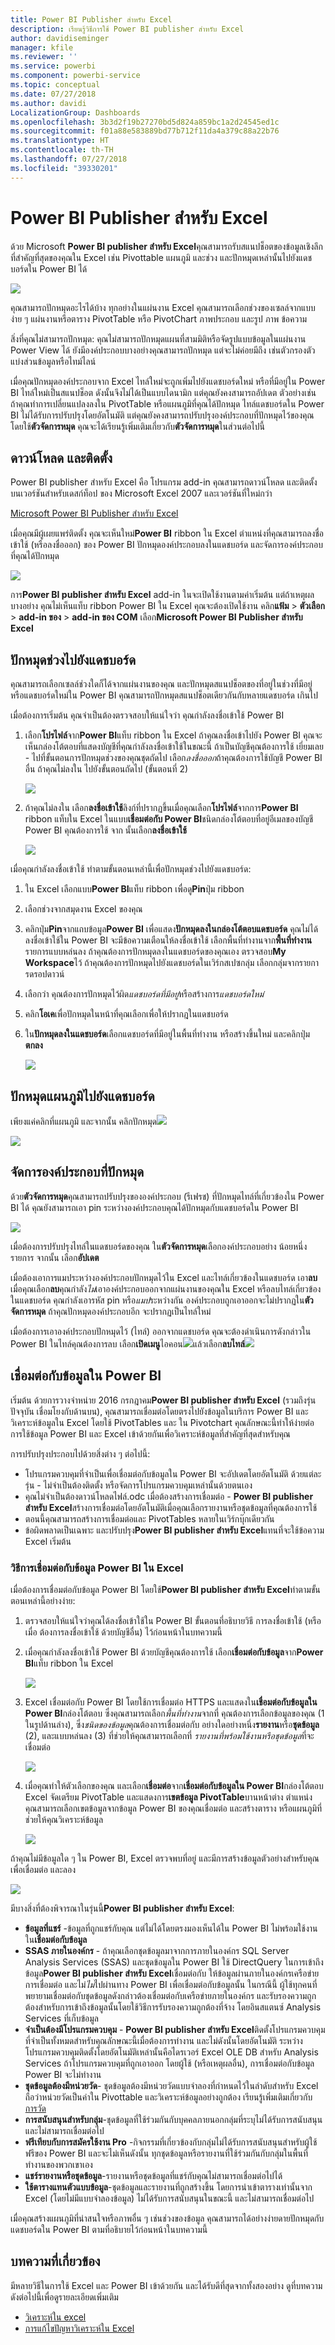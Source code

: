 ```yaml
---
title: Power BI Publisher สำหรับ Excel
description: เรียนรู้วิธีการใช้ Power BI publisher สำหรับ Excel
author: davidiseminger
manager: kfile
ms.reviewer: ''
ms.service: powerbi
ms.component: powerbi-service
ms.topic: conceptual
ms.date: 07/27/2018
ms.author: davidi
LocalizationGroup: Dashboards
ms.openlocfilehash: 3b3d2f19b27270bd5d824a859bc1a2d24545ed1c
ms.sourcegitcommit: f01a88e583889bd77b712f11da4a379c88a22b76
ms.translationtype: HT
ms.contentlocale: th-TH
ms.lasthandoff: 07/27/2018
ms.locfileid: "39330201"
---
```

# <a name="power-bi-publisher-for-excel"></a>Power BI Publisher สำหรับ Excel
ด้วย Microsoft **Power BI publisher สำหรับ Excel**คุณสามารถรับสแนปช็อตของข้อมูลเชิงลึกที่สำคัญที่สุดของคุณใน Excel เช่น Pivottable แผนภูมิ และช่วง และปักหมุดเหล่านั้นไปยังแดชบอร์ดใน Power BI ได้

![](media/publisher-for-excel/pbi_excel_publisher_pinobj_dashboard.png)

คุณสามารถปักหมุดอะไรได้บ้าง ทุกอย่างในแผ่นงาน Excel คุณสามารถเลือกช่วงของเซลล์จากแบบง่าย ๆ แผ่นงานหรือตาราง PivotTable หรือ PivotChart ภาพประกอบ และรูป ภาพ ข้อความ

สิ่งที่คุณไม่สามารถปักหมุด: คุณไม่สามารถปักหมุดแผนที่สามมิติหรือจัดรูปแบบข้อมูลในแผ่นงาน Power View ได้ ยังมีองค์ประกอบบางอย่างคุณสามารถปักหมุด แต่จะไม่ค่อยมีถึง เช่นตัวกรองตัวแบ่งส่วนข้อมูลหรือไทม์ไลน์

เมื่อคุณปักหมุดองค์ประกอบจาก Excel ไทล์ใหม่จะถูกเพิ่มไปยังแดชบอร์ดใหม่ หรือที่มีอยู่ใน Power BI ไทล์ใหม่เป็นสแนปช็อต ดังนั้นจึงไม่ได้เป็นแบบไดนามิก แต่คุณยังคงสามารถอัปเดต ตัวอย่างเช่น ถ้าคุณทำการเปลี่ยนแปลงลงใน PivotTable หรือแผนภูมิที่คุณได้ปักหมุด ไทล์แดชบอร์ดใน Power BI ไม่ได้รับการปรับปรุงโดยอัตโนมัติ แต่คุณยังคงสามารถปรับปรุงองค์ประกอบที่ปักหมุดไว้ของคุณ โดยใช้**ตัวจัดการหมุด** คุณจะได้เรียนรู้เพิ่มเติมเกี่ยวกับ**ตัวจัดการหมุด**ในส่วนต่อไปนี้

## <a name="download-and-install"></a>ดาวน์โหลด และติดตั้ง
Power BI publisher สำหรับ Excel คือ โปรแกรม add-in คุณสามารถดาวน์โหลด และติดตั้งบนเวอร์ชันสำหรับเดสก์ท็อป ของ Microsoft Excel 2007 และเวอร์ชันที่ใหม่กว่า

[Microsoft Power BI Publisher สำหรับ Excel](http://go.microsoft.com/fwlink/?LinkId=715729)

เมื่อคุณมีผู้เผยแพร่ติดตั้ง คุณจะเห็นใหม่**Power BI** ribbon ใน Excel ตำแหน่งที่คุณสามารถลงชื่อเข้าใช้ (หรือลงชื่อออก) ของ Power BI ปักหมุดองค์ประกอบลงในแดชบอร์ด และจัดการองค์ประกอบที่คุณได้ปักหมุด

![](media/publisher-for-excel/pbi_excel_publisher_ribbon.png)

การ**Power BI publisher สำหรับ Excel** add-in ในจะเปิดใช้งานตามค่าเริ่มต้น แต่ถ้าเหตุผลบางอย่าง คุณไม่เห็นแท็บ ribbon Power BI ใน Excel คุณจะต้องเปิดใช้งาน คลิก**แฟ้ม** > **ตัวเลือก** > **add-in ของ** > **add-in ของ COM** เลือก**Microsoft Power BI Publisher สำหรับ Excel**

## <a name="pin-a-range-to-a-dashboard"></a>ปักหมุดช่วงไปยังแดชบอร์ด
คุณสามารถเลือกเซลล์ช่วงใดก็ได้จากแผ่นงานของคุณ และปักหมุดสแนปช็อตของที่อยู่ในช่วงที่มีอยู่หรือแดชบอร์ดใหม่ใน Power BI คุณสามารถปักหมุดสแนปช็อตเดียวกันกับหลายแดชบอร์ด เกินไป

เมื่อต้องการเริ่มต้น คุณจำเป็นต้องตรวจสอบให้แน่ใจว่า คุณกำลังลงชื่อเข้าใช้ Power BI

1. เลือก**โปรไฟล์**จาก**Power BI**แท็บ ribbon ใน Excel ถ้าคุณลงชื่อเข้าไปยัง Power BI คุณจะเห็นกล่องโต้ตอบที่แสดงบัญชีที่คุณกำลังลงชื่อเข้าใช้ในขณะนี้ ถ้าเป็นบัญชีคุณต้องการใช้ เยี่ยมเลย - ไปที่ขั้นตอนการปักหมุดช่วงของคุณชุดถัดไป เลือก*ลงชื่อออก*ถ้าคุณต้องการใช้บัญชี Power BI อื่น ถ้าคุณไม่ลงใน ไปยังขั้นตอนถัดไป (ขั้นตอนที่ 2)
   
   ![](media/publisher-for-excel/pbi_excel_publish_connect-to-data_0.png)
2. ถ้าคุณไม่ลงใน เลือก**ลงชื่อเข้าใช้**ลิงก์ที่ปรากฏขึ้นเมื่อคุณเลือก**โปรไฟล์**จากการ**Power BI** ribbon แท็บใน Excel ในแบบ**เชื่อมต่อกับ Power BI**ชนิดกล่องโต้ตอบที่อยู่อีเมลของบัญชี Power BI คุณต้องการใช้ จาก นั้นเลือก**ลงชื่อเข้าใช้**
   
   ![](media/publisher-for-excel/pbi_excel_publish_connect-to-data_1a.png)

เมื่อคุณกำลังลงชื่อเข้าใช้ ทำตามขั้นตอนเหล่านี้เพื่อปักหมุดช่วงไปยังแดชบอร์ด:

1. ใน Excel เลือกแบบ**Power BI**แท็บ ribbon เพื่อดู**Pin**ปุ่ม ribbon
2. เลือกช่วงจากสมุดงาน Excel ของคุณ
3. คลิกปุ่ม**Pin**จากแถบข้อมูล**Power BI** เพื่อแสดง**ปักหมุดลงในกล่องโต้ตอบแดชบอร์ด** คุณไม่ได้ลงชื่อเข้าใช้ใน Power BI จะมีข้อความเตือนให้ลงชื่อเข้าใช้ เลือกพื้นที่ทำงานจาก**พื้นที่ทำงาน**รายการแบบหล่นลง ถ้าคุณต้องการปักหมุดลงในแดชบอร์ดของคุณเอง ตรวจสอบ**My Workspace**ไว้ ถ้าคุณต้องการปักหมุดไปยังแดชบอร์ดในเวิร์กสเปซกลุ่ม เลือกกลุ่มจากรายการดรอปดาวน์
4. เลือกว่า คุณต้องการปักหมุดไว้ผิด*แดชบอร์ดที่มีอยู่*หรือสร้างการ*แดชบอร์ดใหม่*
5. คลิก**โอเค**เพื่อปักหมุดในหน้าที่คุณเลือกเพื่อให้ปรากฎในแดชบอร์ด
6. ใน**ปักหมุดลงในแดชบอร์ด**เลือกแดชบอร์ดที่มีอยู่ในพื้นที่ทำงาน หรือสร้างขึ้นใหม่ และคลิกปุ่ม**ตกลง**
   
   ![](media/publisher-for-excel/xl-publish.gif)

## <a name="pin-a-chart-to-a-dashboard"></a>ปักหมุดแผนภูมิไปยังแดชบอร์ด
เพียงแค่คลิกที่แผนภูมิ และจากนั้น คลิกปักหมุด![](media/publisher-for-excel/pbi_excel_publisher_pin.png)

![](media/publisher-for-excel/pbi_excel_publisher_chart.png)

## <a name="manage-pinned-elements"></a>จัดการองค์ประกอบที่ปักหมุด
ด้วย**ตัวจัดการหมุด**คุณสามารถปรับปรุงขององค์ประกอบ (รีเฟรช) ที่ปักหมุดไทล์ที่เกี่ยวข้องใน Power BI ได้ คุณยังสามารถเอา pin ระหว่างองค์ประกอบคุณได้ปักหมุดกับแดชบอร์ดใน Power BI

![](media/publisher-for-excel/pbi_excel_publisher_pin_manager2.png)

เมื่อต้องการปรับปรุงไทล์ในแดชบอร์ดของคุณ ใน**ตัวจัดการหมุด**เลือกองค์ประกอบอย่าง น้อยหนึ่งรายการ จากนั้น เลือก**อัปเดต**

เมื่อต้องเอาการแมประหว่างองค์ประกอบปักหมุดไว้ใน Excel และไทล์เกี่ยวข้องในแดชบอร์ด เอา**ลบ** เมื่อคุณเลือก**ลบ**คุณกำลัง*ไม่*เอาองค์ประกอบออกจากแผ่นงานของคุณใน Excel หรือลบไทล์เกี่ยวข้องในแดชบอร์ด คุณกำลังเอารหัส pin หรือ*แมป*ระหว่างกัน องค์ประกอบถูกเอาออกจะไม่ปรากฏใน**ตัวจัดการหมุด** ถ้าคุณปักหมุดองค์ประกอบอีก จะปรากฏเป็นไทล์ใหม่

เมื่อต้องการเอาองค์ประกอบปักหมุดไว้ (ไทล์) ออกจากแดชบอร์ด คุณจะต้องดำเนินการดังกล่าวใน Power BI ในไทล์คุณต้องการลบ เลือก**เปิดเมนู**ไอคอน![](media/publisher-for-excel/pbi_excel_publisher_tile_openmenu.png)แล้วเลือก**ลบไทล์**![](media/publisher-for-excel/pbi_excel_publisher_tile_trashcan.png)

## <a name="connect-to-data-in-power-bi"></a>เชื่อมต่อกับข้อมูลใน Power BI
เริ่มต้น ด้วยการวางจำหน่าย 2016 กรกฎาคม**Power BI publisher สำหรับ Excel** (รวมถึงรุ่นปัจจุบัน เชื่อมโยงกับด้านบน), คุณสามารถเชื่อมต่อโดยตรงไปยังข้อมูลในบริการ Power BI และวิเคราะห์ข้อมูลใน Excel โดยใช้ PivotTables และ ใน Pivotchart คุณลักษณะนี้ทำให้ง่ายต่อการใช้ข้อมูล Power BI และ Excel เข้าด้วยกันเพื่อวิเคราะห์ข้อมูลที่สำคัญที่สุดสำหรับคุณ

การปรับปรุงประกอบไปด้วยสิ่งต่าง ๆ ต่อไปนี้:

* โปรแกรมควบคุมที่จำเป็นเพื่อเชื่อมต่อกับข้อมูลใน Power BI จะอัปเดตโดยอัตโนมัติ ด้วยแต่ละรุ่น - ไม่จำเป็นต้องติดตั้ง หรือจัดการโปรแกรมควบคุมเหล่านั้นด้วยตนเอง
* คุณไม่จำเป็นต้องดาวน์โหลดไฟล์.odc เมื่อต้องสร้างการเชื่อมต่อ - **Power BI publisher สำหรับ Excel**สร้างการเชื่อมต่อโดยอัตโนมัติเมื่อคุณเลือกรายงานหรือชุดข้อมูลที่คุณต้องการใช้
* ตอนนี้คุณสามารถสร้างการเชื่อมต่อและ PivotTables หลายในเวิร์กบุ๊กเดียวกัน
* ข้อผิดพลาดเป็นเฉพาะ และปรับปรุง**Power BI publisher สำหรับ Excel**แทนที่จะใช้ข้อความ Excel เริ่มต้น

### <a name="how-to-connect-to-power-bi-data-in-excel"></a>วิธีการเชื่อมต่อกับข้อมูล Power BI ใน Excel
เมื่อต้องการเชื่อมต่อกับข้อมูล Power BI โดยใช้**Power BI publisher สำหรับ Excel**ทำตามขั้นตอนเหล่านี้อย่างง่าย:

1. ตรวจสอบให้แน่ใจว่าคุณได้ลงชื่อเข้าใช้ใน Power BI ขั้นตอนที่อธิบายวิธี การลงชื่อเข้าใช้ (หรือเมื่อ ต้องการลงชื่อเข้าใช้ ด้วยบัญชีอื่น) ไว้ก่อนหน้าในบทความนี้
2. เมื่อคุณกำลังลงชื่อเข้าใช้ Power BI ด้วยบัญชีคุณต้องการใช้ เลือก**เชื่อมต่อกับข้อมูล**จาก**Power BI**แท็บ ribbon ใน Excel
   
   ![](media/publisher-for-excel/pbi_excel_publish_connect-to-data_1.png)
3. Excel เชื่อมต่อกับ Power BI โดยใช้การเชื่อมต่อ HTTPS และแสดงใน**เชื่อมต่อกับข้อมูลใน Power BI**กล่องโต้ตอบ ซึ่งคุณสามารถเลือก*พื้นที่ทำงาน*จากที่ คุณต้องการเลือกข้อมูลของคุณ (1 ในรูปด้านล่าง), ซึ่ง*ชนิดของข้อมูล*คุณต้องการเชื่อมต่อกับ อย่างใดอย่างหนึ่ง**รายงาน**หรือ**ชุดข้อมูล** (2), และแบบหล่นลง (3) ที่ช่วยให้คุณสามารถเลือกที่ *รายงานที่พร้อมใช้งานหรือชุดข้อมูล*ที่จะเชื่อมต่อ
   
   ![](media/publisher-for-excel/pbi_excel_publish_connect-to-data_2.png)
4. เมื่อคุณทำให้ตัวเลือกของคุณ และเลือก**เชื่อมต่อ**จาก**เชื่อมต่อกับข้อมูลใน Power BI**กล่องโต้ตอบ Excel จัดเตรียม PivotTable และแสดงการ**เขตข้อมูล PivotTable**บานหน้าต่าง ตำแหน่ง คุณสามารถเลือกเขตข้อมูลจากข้อมูล Power BI ของคุณเชื่อมต่อ และสร้างตาราง หรือแผนภูมิที่ช่วยให้คุณวิเคราะห์ข้อมูล
   
   ![](media/publisher-for-excel/pbi_excel_publish_connect-to-data_3.png)

ถ้าคุณไม่มีข้อมูลใด ๆ ใน Power BI, Excel ตรวจพบที่อยู่ และมีการสร้างข้อมูลตัวอย่างสำหรับคุณเพื่อเชื่อมต่อ และลอง

![](media/publisher-for-excel/pbi_excel_publish_connect-to-data_4.png)

มีบางสิ่งที่ต้องพิจารณาในรุ่นนี้**Power BI publisher สำหรับ Excel**:

* **ข้อมูลที่แชร์** -ข้อมูลที่ถูกแชร์กับคุณ แต่ไม่ได้โดยตรงมองเห็นได้ใน Power BI ไม่พร้อมใช้งานใน**เชื่อมต่อกับข้อมูล**
* **SSAS ภายในองค์กร** - ถ้าคุณเลือกชุดข้อมูลมาจากการภายในองค์กร SQL Server Analysis Services (SSAS) และชุดข้อมูลใน Power BI ใช้ DirectQuery ในการเข้าถึงข้อมูล**Power BI publisher สำหรับ Excel**เชื่อมต่อกับ ให้ข้อมูลผ่านภายในองค์กรเครือข่ายการเชื่อมต่อ และไม่*ไม่*ไปผ่านทาง Power BI เพื่อเชื่อมต่อกับข้อมูลนั้น ในกรณีนี้ ผู้ใช้ทุกคนที่พยายามเชื่อมต่อกับชุดข้อมูลดังกล่าวต้องเชื่อมต่อกับเครือข่ายภายในองค์กร และรับรองความถูกต้องสำหรับการเข้าถึงข้อมูลนั้นโดยใช้วิธีการรับรองความถูกต้องที่จ้าง โดยอินสแตนซ์ Analysis Services ที่เก็บข้อมูล
* **จำเป็นต้องมีโปรแกรมควบคุม** - **Power BI publisher สำหรับ Excel**ติดตั้งโปรแกรมควบคุมที่จำเป็นทั้งหมดสำหรับคุณลักษณะนี้เมื่อต้องการทำงาน และไม่ดังนั้นโดยอัตโนมัติ ระหว่างโปรแกรมควบคุมติดตั้งโดยอัตโนมัติเหล่านั้นคือไดรเวอร์ Excel OLE DB สำหรับ Analysis Services ถ้าโปรแกรมควบคุมที่ถูกเอาออก โดยผู้ใช้ (หรือเหตุผลอื่น), การเชื่อมต่อกับข้อมูล Power BI จะไม่ทำงาน
* **ชุดข้อมูลต้องมีหน่วยวัด**- ชุดข้อมูลต้องมีหน่วยวัดแบบจำลองที่กำหนดไว้ในลำดับสำหรับ Excel ถือว่าหน่วยวัดเป็นค่าใน Pivottable และวิเคราะห์ข้อมูลอย่างถูกต้อง เรียนรู้เพิ่มเติมเกี่ยวกับ[ การวัด](desktop-measures.md)
* **การสนับสนุนสำหรับกลุ่ม**-ชุดข้อมูลที่ใช้ร่วมกันกับบุคคลภายนอกกลุ่มที่ระบุไม่ได้รับการสนับสนุน และไม่สามารถเชื่อมต่อไป
* **ฟรีเทียบกับการสมัครใช้งาน Pro** -กิจกรรมที่เกี่ยวข้องกับกลุ่มไม่ได้รับการสนับสนุนสำหรับผู้ใช้ฟรีของ Power BI และจะไม่เห็นดังนั้น ทุกชุดข้อมูลหรือรายงานที่ใช้ร่วมกันกับกลุ่มในพื้นที่ทำงานของพวกเขาเอง
* **แชร์รายงานหรือชุดข้อมูล**-รายงานหรือชุดข้อมูลที่แชร์กับคุณไม่สามารถเชื่อมต่อไปได้
* **ใช้ตารางแทนตัวแบบข้อมูล**-ชุดข้อมูลและรายงานที่ถูกสร้างขึ้น โดยการนำเข้าตารางเท่านั้นจาก Excel (โดยไม่มีแบบจำลองข้อมูล) ไม่ได้รับการสนับสนุนในขณะนี้ และไม่สามารถเชื่อมต่อไป

เมื่อคุณสร้างแผนภูมิที่น่าสนใจหรือภาพอื่น ๆ เช่นช่วงของข้อมูล คุณสามารถได้อย่างง่ายดายปักหมุดกับแดชบอร์ดใน Power BI ตามที่อธิบายไว้ก่อนหน้าในบทความนี้

## <a name="related-articles"></a>บทความที่เกี่ยวข้อง
มีหลายวิธีในการใช้ Excel และ Power BI เข้าด้วยกัน และได้รับดีที่สุดจากทั้งสองอย่าง ดูที่บทความดังต่อไปนี้เพื่อดูรายละเอียดเพิ่มเติม

* [วิเคราะห์ใน excel](service-analyze-in-excel.md)
* [การแก้ไขปัญหาวิเคราะห์ใน Excel](desktop-troubleshooting-analyze-in-excel.md)

